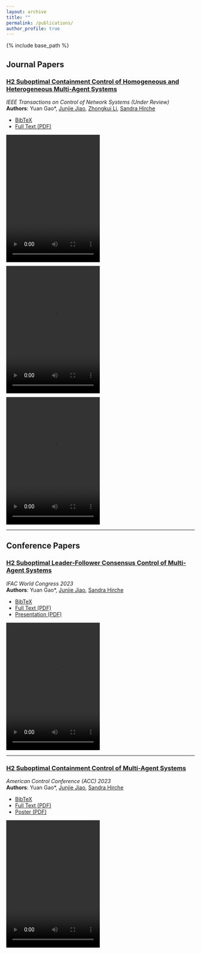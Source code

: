 ```yaml
---
layout: archive
title: ""
permalink: /publications/
author_profile: true
---
```


{% include base_path %}

## Journal Papers

### [H2 Suboptimal Containment Control of Homogeneous and Heterogeneous Multi-Agent Systems](https://arxiv.org/abs/2311.11337)  
*IEEE Transactions on Control of Network Systems (Under Review)*  
**Authors**: Yuan Gao*, [Junjie Jiao](https://junjiejiao.github.io/), [Zhongkui Li](https://en.coe.pku.edu.cn/faculty/facultyaz/891261.htm), [Sandra Hirche](https://www.professoren.tum.de/en/hirche-sandra)  
- [BibTeX](https://scholar.googleusercontent.com/scholar.bib?q=info:Y0EJ5vYNDzsJ:scholar.google.com/&output=citation&scisdr=ClE6n-X0EM676hoWPs8:AFWwaeYAAAAAZbkQJs9Cj8as2lWMtAiJ7IrTNVU&scisig=AFWwaeYAAAAAZbkQJvvByCF3jRHr-3Yq6znVlLA&scisf=4&ct=citation&cd=-1&hl=de)  
- [Full Text (PDF)](https://arxiv.org/pdf/2311.11337.pdf)

<div style="display: flex; gap: 10px; flex-wrap: wrap;">
  <video width="250" height="340" loop autoplay src="https://github.com/yuan2023-control/TCNS/assets/89707029/242db174-c7fc-44a9-85a5-312d2a64cce7"></video>
  <video width="250" height="340" loop autoplay src="https://github.com/yuan2023-control/TCNS/assets/89707029/99b2dce6-8c4b-41d1-9fbf-24040f4ce4b8"></video>
  <video width="250" height="340" loop autoplay src="https://github.com/yuan2023-control/TCNS/assets/89707029/5b8bc94b-07cb-47aa-9931-743e532418e4"></video>
</div>

---

## Conference Papers

### [H2 Suboptimal Leader-Follower Consensus Control of Multi-Agent Systems](https://www.sciencedirect.com/science/article/pii/S2405896323017548)  
*IFAC World Congress 2023*  
**Authors**: Yuan Gao*, [Junjie Jiao](https://junjiejiao.github.io/), [Sandra Hirche](https://www.professoren.tum.de/en/hirche-sandra)  
- [BibTeX](https://scholar.googleusercontent.com/scholar.bib?q=info:9dSbbrQNcWsJ:scholar.google.com/&output=citation&scisdr=ClE6n-X0EM676hoboG0:AFWwaeYAAAAAZbkduG29z0ihm9CJbAQHWboXQsM&scisig=AFWwaeYAAAAAZbkduE76MOPRg1Rjx457_jcAIEY&scisf=4&ct=citation&cd=-1&hl=de&scfhb=1)  
- [Full Text (PDF)](https://mediatum.ub.tum.de/doc/1717850/document.pdf)  
- [Presentation (PDF)](https://github.com/yuan2023-control/IFAC2023/blob/main/ifac2023.pdf)

<div style="display: flex; gap: 10px; flex-wrap: wrap;">
  <video width="250" height="340" loop autoplay src="https://github.com/Yuan28082021/IFAC2023/assets/89707029/f765e8f5-73d3-4862-8e53-e9c7976a900e"></video>
</div>

---

### [H2 Suboptimal Containment Control of Multi-Agent Systems](https://ieeexplore.ieee.org/abstract/document/10156193)  
*American Control Conference (ACC) 2023*  
**Authors**: Yuan Gao*, [Junjie Jiao](https://junjiejiao.github.io/), [Sandra Hirche](https://www.professoren.tum.de/en/hirche-sandra)  
- [BibTeX](https://scholar.googleusercontent.com/scholar.bib?q=info:pAjh2wZtvtgJ:scholar.google.com/&output=citation&scisdr=ClE6n-X0EM676hoY_Ew:AFWwaeYAAAAAZbke5EyCz9mjaNopTPap_0t6GAs&scisig=AFWwaeYAAAAAZbke5LygWFLH2kG6f8MgTV_NBps&scisf=4&ct=citation&cd=-1&hl=de&scfhb=1)  
- [Full Text (PDF)](https://mediatum.ub.tum.de/doc/1717848/document.pdf)  
- [Poster (PDF)](https://github.com/Yuan28082021/ACC2023/assets/89707029/52b6979c-ca3d-4b20-a92e-d6c2a0cc603e)

<div style="display: flex; gap: 10px; flex-wrap: wrap;">
  <video width="250" height="340" loop autoplay src="https://github.com/Yuan28082021/ACC2023/assets/89707029/6e68e9ea-902a-4be2-ba78-b21cdf417b1b"></video>
</div>



  
